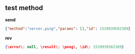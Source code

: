## test method

**send**

```json
{"method":"server.ping","params": [],"id": 1539939582389}
```

**rev**

```json
{\error\: null, \result\: \pong\, \id\: 1539939582389}
```